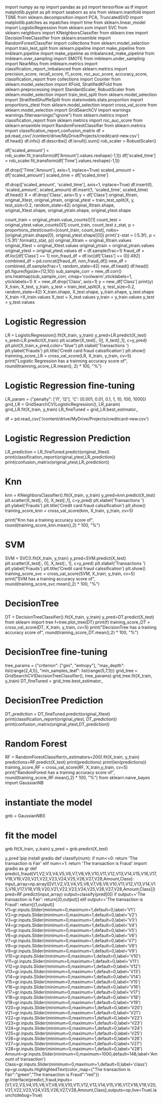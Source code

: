 import numpy as np 
import pandas as pd 
import tensorflow as tf
import matplotlib.pyplot as plt
import seaborn as sns
from sklearn.manifold import TSNE
from sklearn.decomposition import PCA, TruncatedSVD
import matplotlib.patches as mpatches
import time
from sklearn.linear_model import LogisticRegression
from sklearn.svm import SVC
from sklearn.neighbors import KNeighborsClassifier
from sklearn.tree import DecisionTreeClassifier
from sklearn.ensemble import RandomForestClassifier
import collections
from sklearn.model_selection import train_test_split
from sklearn.pipeline import make_pipeline
from imblearn.pipeline import make_pipeline as imbalanced_make_pipeline
from imblearn.over_sampling import SMOTE
from imblearn.under_sampling import NearMiss
from imblearn.metrics import classification_report_imbalanced
from sklearn.metrics import precision_score, recall_score, f1_score, roc_auc_score, accuracy_score, classification_report
from collections import Counter
from sklearn.model_selection import KFold, StratifiedKFold
from sklearn.preprocessing import StandardScaler, RobustScaler
from sklearn.model_selection import train_test_split
from sklearn.model_selection import StratifiedShuffleSplit
from statsmodels.stats.proportion import proportions_ztest
from sklearn.model_selection import cross_val_score
from sklearn.model_selection import GridSearchCV
import warnings
warnings.filterwarnings("ignore")
from sklearn.metrics import classification_report
from sklearn.metrics import roc_auc_score
from sklearn.ensemble import RandomForestClassifier
from sklearn.metrics import classification_report,confusion_matrix
df = pd.read_csv('/content/drive/MyDrive/Projects/creditcard-new.csv')
df.head()
df.info()
df.describe()
df.isnull().sum()
rob_scaler = RobustScaler()

df['scaled_amount'] = rob_scaler.fit_transform(df['Amount'].values.reshape(-1,1))
df['scaled_time'] = rob_scaler.fit_transform(df['Time'].values.reshape(-1,1))

df.drop(['Time','Amount'], axis=1, inplace=True)
scaled_amount = df['scaled_amount']
scaled_time = df['scaled_time']

df.drop(['scaled_amount', 'scaled_time'], axis=1, inplace=True)
df.insert(0, 'scaled_amount', scaled_amount)
df.insert(1, 'scaled_time', scaled_time)
df.head()
X = df.drop('Class', axis=1)
y = df['Class']
original_Xtrain, original_Xtest, original_ytrain, original_ytest = train_test_split(X, y, test_size=0.2, random_state=42)
original_Xtrain.shape, original_Xtest.shape, original_ytrain.shape, original_ytest.shape

count_train = original_ytrain.value_counts()[1]
count_test = original_ytest.value_counts()[1]
count_train, count_test
z_stat, p = proportions_ztest(count=[count_train, count_test], nobs=[original_ytrain.shape[0], original_ytest.shape[0]])
print('z-stat = {:5.3f}, p = {:5.3f}'.format(z_stat, p))
original_Xtrain = original_Xtrain.values
original_Xtest = original_Xtest.values
original_ytrain = original_ytrain.values
original_ytest = original_ytest.values
df = df.sample(frac=1)
fraud_df = df.loc[df['Class'] == 1]
non_fraud_df = df.loc[df['Class'] == 0][:492]
combined_df = pd.concat([fraud_df, non_fraud_df])
new_df = combined_df.sample(frac=1, random_state=42)
new_df.head()
df.head()
plt.figure(figsize=(12,10))
sub_sample_corr = new_df.corr()
sns.heatmap(sub_sample_corr, cmap='coolwarm',xticklabels=1, yticklabels=1)
X = new_df.drop('Class', axis=1)
y = new_df['Class']
print(y)
X_train, X_test, y_train, y_test = train_test_split(X, y, test_size=0.2, random_state=42)
X_train.shape, X_test.shape, y_train.shape, y_test.shape
X_train =X_train.values
X_test = X_test.values
y_train = y_train.values
y_test = y_test.values
# Logistic Regression
LR = LogisticRegression().fit(X_train, y_train)
y_pred=LR.predict(X_test)
x_pred=LR.predict(X_train)
plt.scatter(X_test[:, 0], X_test[:,1], c=y_pred)
plt.plot(X_train,x_pred,color="blue")
plt.xlabel('Transactions ')
plt.ylabel('Frauds')
plt.title('Credit card fraud calssification')
plt.show()
trainning_score_LR = cross_val_score(LR, X_train, y_train, cv=5)
print("Logistic Regression has a trainning accuracy score of", round(trainning_score_LR.mean(), 2) * 100, "%")
# Logistic Regression fine-tuning
LR_param = {"penalty": ['l1', 'l2'], 'C': [0.001, 0.01, 0.1, 1, 10, 100, 1000]}
grid_LR = GridSearchCV(LogisticRegression(), LR_param)
grid_LR.fit(X_train, y_train)
LR_fineTuned = grid_LR.best_estimator_

df = pd.read_csv('/content/drive/MyDrive/Projects/creditcard-new.csv')
# Logistic Regression Prediction
LR_prediction = LR_fineTuned.predict(original_Xtest)
print(classification_report(original_ytest,LR_prediction))
print(confusion_matrix(original_ytest,LR_prediction))
# Knn
knn = KNeighborsClassifier().fit(X_train, y_train)
y_pred=knn.predict(X_test)
plt.scatter(X_test[:, 0], X_test[:,1], c=y_pred)
plt.xlabel('Transactions ')
plt.ylabel('Frauds')
plt.title('Credit card fraud calssification')
plt.show()
training_score_knn = cross_val_score(knn, X_train, y_train, cv=5)

print("Knn has a training accuracy score of", round(training_score_knn.mean(),2) * 100, "%")

# SVM
SVM = SVC().fit(X_train, y_train)
y_pred=SVM.predict(X_test)
plt.scatter(X_test[:, 0], X_test[:, 1], c=y_pred)
plt.xlabel('Transactions ')
plt.ylabel('Frauds')
plt.title('Credit card fraud calssification')
plt.show()
training_score_svc = cross_val_score(SVM, X_train, y_train, cv=5)
print("SVM has a training accuracy score of", round(training_score_svc.mean(),2) * 100, "%")

# DecisionTree
DT = DecisionTreeClassifier().fit(X_train, y_train)
y_pred=DT.predict(X_test)
from sklearn import tree
f=tree.plot_tree(DT)
print(f)
training_score_DT = cross_val_score(DT, X_train, y_train, cv=5)
print("DecisionTree has a training accuracy score of", round(training_score_DT.mean(),2) * 100, "%")
# DecisionTree fine-tuning
tree_params = {"criterion": ["gini", "entropy"], "max_depth": list(range(2,4,1)), 
              "min_samples_leaf": list(range(5,7,1))}
grid_tree = GridSearchCV(DecisionTreeClassifier(), tree_params)
grid_tree.fit(X_train, y_train)
DT_fineTuned = grid_tree.best_estimator_
# DecisionTree Prediction
DT_prediction = DT_fineTuned.predict(original_Xtest)
print(classification_report(original_ytest, DT_prediction))
print(confusion_matrix(original_ytest,DT_prediction))
# Random Forest
RF = RandomForestClassifier(n_estimators=200).fit(X_train, y_train)
predictions=RF.predict(X_test)
print(predictions)
print(len(predictions))
training_score_RF = cross_val_score(RF, X_train,y_train, cv=5)
print("RandomForest has a training accuracy score of", round(training_score_RF.mean(),2) * 100, "%")
from sklearn.naive_bayes import GaussianNB


# instantiate the model
gnb = GaussianNB()


# fit the model
gnb.fit(X_train, y_train)
y_pred = gnb.predict(X_test)

y_pred
!pip install gradio
def classify(num):
  if num<=0:
    return 'The transaction is Fair'
  elif num<=1:
    return 'The transaction is Fraud'
    import gradio as gr
def predict_fraud(V1,V2,V3,V4,V5,V6,V7,V8,V9,V10,V11,V12,V13,V14,V15,V16,V17,V18,V19,V20,V21,V22,V23,V24,V25,V26,V27,V28,Amount,Class):
  input_array=np.array([[V1,V2,V3,V4,V5,V6,V7,V8,V9,V10,V11,V12,V13,V14,V15,V16,V17,V18,V19,V20,V21,V22,V23,V24,V25,V26,V27,V28,Amount,Class]])
  pred=RF.predict(input_array)
  output=classify(pred[0])
  if output=='The transaction is Fair':
    return[(0,output)]
  elif output=='The transaction is Fraud':
    return[(1,output)]
    V1=gr.inputs.Slider(minimum=0,maximum=1,default=0,label='V1')
V2=gr.inputs.Slider(minimum=0,maximum=1,default=0,label='V2')
V3=gr.inputs.Slider(minimum=0,maximum=1,default=0,label='V3')
V4=gr.inputs.Slider(minimum=0,maximum=1,default=0,label='V4')
V5=gr.inputs.Slider(minimum=0,maximum=1,default=0,label='V5')
V6=gr.inputs.Slider(minimum=0,maximum=1,default=0,label='V6')
V7=gr.inputs.Slider(minimum=0,maximum=1,default=0,label='V7')
V8=gr.inputs.Slider(minimum=0,maximum=1,default=0,label='V8')
V9=gr.inputs.Slider(minimum=0,maximum=1,default=0,label='V9')
V10=gr.inputs.Slider(minimum=0,maximum=1,default=0,label='V10')
V11=gr.inputs.Slider(minimum=0,maximum=1,default=0,label='V11')
V12=gr.inputs.Slider(minimum=0,maximum=1,default=0,label='V12')
V13=gr.inputs.Slider(minimum=0,maximum=1,default=0,label='V13')
V14=gr.inputs.Slider(minimum=0,maximum=1,default=0,label='V14')
V15=gr.inputs.Slider(minimum=0,maximum=1,default=0,label='V15')
V16=gr.inputs.Slider(minimum=0,maximum=1,default=0,label='V16')
V17=gr.inputs.Slider(minimum=0,maximum=1,default=0,label='V17')
V18=gr.inputs.Slider(minimum=0,maximum=1,default=0,label='V18')
V19=gr.inputs.Slider(minimum=0,maximum=1,default=0,label='V19')
V20=gr.inputs.Slider(minimum=0,maximum=1,default=0,label='V20')
V21=gr.inputs.Slider(minimum=0,maximum=1,default=0,label='V21')
V22=gr.inputs.Slider(minimum=0,maximum=1,default=0,label='V22')
V23=gr.inputs.Slider(minimum=0,maximum=1,default=0,label='V23')
V24=gr.inputs.Slider(minimum=0,maximum=1,default=0,label='V24')
V25=gr.inputs.Slider(minimum=0,maximum=1,default=0,label='V25')
V26=gr.inputs.Slider(minimum=0,maximum=1,default=0,label='V26')
V27=gr.inputs.Slider(minimum=0,maximum=1,default=0,label='V27')
V28=gr.inputs.Slider(minimum=0,maximum=1,default=0,label='V28')
Amount=gr.inputs.Slider(minimum=0,maximum=1000,default=148,label='Amount of transaction')
Class=gr.inputs.Slider(minimum=0,maximum=1,default=0,label='class')
op=gr.outputs.HighlightedText(color_map={"The transaction is Fair":"green","The transaction is Fraud":"red"})
gr.Interface(predict_fraud,inputs=[V1,V2,V3,V4,V5,V6,V7,V8,V9,V10,V11,V12,V13,V14,V15,V16,V17,V18,V19,V20,V21,V22,V23,V24,V25,V26,V27,V28,Amount,Class],outputs=op,live=True).launch(debug=True)

